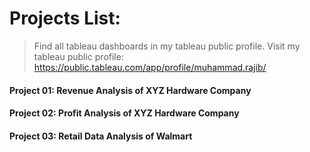 # Projects List:
> Find all tableau dashboards in my tableau public profile.
> Visit my tableau public profile: https://public.tableau.com/app/profile/muhammad.rajib/

#### Project 01: Revenue Analysis of XYZ Hardware Company
#### Project 02: Profit Analysis of XYZ Hardware Company
#### Project 03: Retail Data Analysis of Walmart
